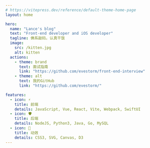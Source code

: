 ```yaml
---
# https://vitepress.dev/reference/default-theme-home-page
layout: home

hero:
  name: "Lance's blog"
  text: "Front-end developer and iOS developer"
  tagline: 佛系敲码，认真干饭
  image:
    src: /kitten.jpg
    alt: kitten
  actions:
    - theme: brand
      text: 面试指南
      link: "https://github.com/evestorm/front-end-interview"
    - theme: alt
      text: 我的GitHub
      link: "https://github.com/evestorm/"

features:
  - icon: ⚡
    title: 前端
    details: JavaScript, Vue, React, Vite, Webpack, SwiftUI
  - icon: 🛡
    title: 后端
    details: NodeJS, Python3, Java, Go, MySQL
  - icon: 🌈
    title: 动效
    details: CSS3, SVG, Canvas, D3
---
```



